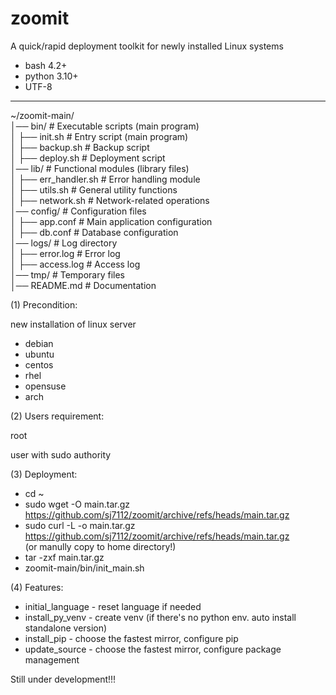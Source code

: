 # zoomit
A quick/rapid deployment toolkit for newly installed Linux systems

- bash 4.2+
- python 3.10+
- UTF-8

---
~/zoomit-main/  
│── bin/ # Executable scripts (main program)  
│ ├── init.sh # Entry script (main program)  
│ ├── backup.sh # Backup script  
│ ├── deploy.sh # Deployment script  
│── lib/ # Functional modules (library files)  
│ ├── err_handler.sh # Error handling module  
│ ├── utils.sh # General utility functions  
│ ├── network.sh # Network-related operations  
│── config/ # Configuration files  
│ ├── app.conf # Main application configuration  
│ ├── db.conf # Database configuration  
│── logs/ # Log directory  
│ ├── error.log # Error log  
│ ├── access.log # Access log  
│── tmp/ # Temporary files  
│── README.md # Documentation  


(1) Precondition:

new installation of linux server
- debian
- ubuntu
- centos
- rhel
- opensuse
- arch


(2) Users requirement:

root

user with sudo authority


(3) Deployment:

- cd ~
- sudo wget -O main.tar.gz https://github.com/sj7112/zoomit/archive/refs/heads/main.tar.gz  
- sudo curl -L -o main.tar.gz https://github.com/sj7112/zoomit/archive/refs/heads/main.tar.gz  
  (or manully copy to home directory!)
- tar -zxf main.tar.gz
- zoomit-main/bin/init_main.sh


(4) Features:
- initial_language - reset language if needed
- install_py_venv  - create venv (if there's no python env. auto install standalone version)
- install_pip      - choose the fastest mirror, configure pip
- update_source    - choose the fastest mirror, configure package management



Still under development!!!
